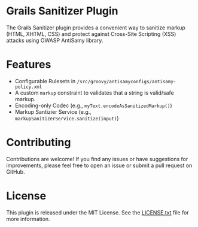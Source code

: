 # Grails Sanitizer Plugin
The Grails Sanitizer plugin provides a convenient way to sanitize markup (HTML, XHTML, CSS) and protect against Cross-Site Scripting (XSS) attacks using OWASP AntiSamy library.
# Features
- Configurable Rulesets in `/src/groovy/antisamyconfigs/antisamy-policy.xml`
- A custom `markup` constraint to validates that a string is valid/safe markup.
- Encoding-only Codec (e.g., `myText.encodeAsSanitizedMarkup()`)
- Markup Santizier Service (e.g., `markupSanitizerService.sanitize(input)`)
# Contributing
Contributions are welcome! If you find any issues or have suggestions for improvements, please feel free to open an issue or submit a pull request on GitHub.
# License
This plugin is released under the MIT License. See the [LICENSE.txt](LICENSE.txt) file for more information.
